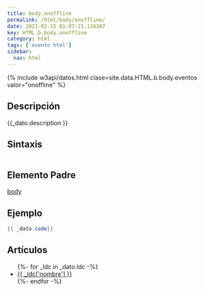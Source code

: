 ```yaml
---
title: body.onoffline
permalink: /html/body/onoffline/
date: 2021-02-15 01:07:21.116307
key: HTML.b.body.onoffline
category: html
tags: ['evento html']
sidebar: 
  nav: html
---
```


{% include w3api/datos.html clase=site.data.HTML.b.body.eventos valor="onoffline" %}

## Descripción
{{_dato.description }}

## Sintaxis
~~~html
~~~

## Elemento Padre
[body](/html/body/)

## Ejemplo
~~~java
{{ _dato.code}}
~~~

## Artículos
<ul>
{%- for _ldc in _dato.ldc -%}
   <li>
       <a href="{{_ldc['url'] }}">{{ _ldc['nombre'] }}</a>
   </li>
{%- endfor -%}
</ul>
